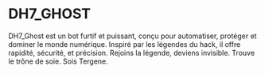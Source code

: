 # DH7_GHOST
DH7_Ghost est un bot furtif et puissant, conçu pour automatiser, protéger et dominer le monde numérique. Inspiré par les légendes du hack, il offre rapidité, sécurité, et précision. Rejoins la légende, deviens invisible. Trouve le trône de soie. Sois Tergene.

